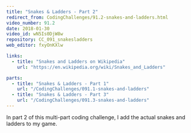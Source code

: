 ```yaml
---
title: "Snakes & Ladders - Part 2"
redirect_from: CodingChallenges/91.2-snakes-and-ladders.html
video_number: 91.2
date: 2018-01-30
video_id: wN5Is0DjW8w
repository: CC_091_snakesladders
web_editor: fxyOnKXlw

links:
  - title: "Snakes and Ladders on Wikipedia"
    url: "https://en.wikipedia.org/wiki/Snakes_and_Ladders"

parts:
  - title: "Snakes & Ladders - Part 1"
    url: "/CodingChallenges/091.1-snakes-and-ladders"
  - title: "Snakes & Ladders - Part 3"
    url: "/CodingChallenges/091.3-snakes-and-ladders"
---
```


In part 2 of this multi-part coding challenge, I add the actual snakes and ladders to my game.
